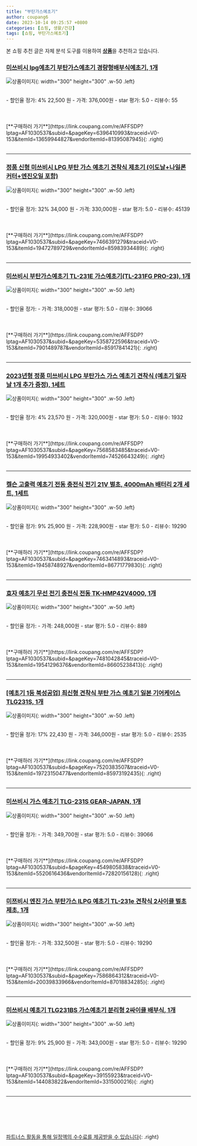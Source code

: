 ```yaml
---
title: "부탄가스예초기"
author: coupang6
date: 2023-10-14 09:25:57 +0800
categories: [쇼핑, 생활/건강]
tags: [쇼핑, 부탄가스예초기]
---
```


본 쇼핑 추천 글은 자체 분석 도구를 이용하여 [**상품**](https://link.coupang.com/a/bao1ui)을 추천하고 있습니다.

### [미쓰비시 lpg예초기 부탄가스예초기 경량형배부식예초기, 1개](https://link.coupang.com/re/AFFSDP?lptag=AF1030537&subid=&pageKey=6396410993&traceid=V0-153&itemId=13659944827&vendorItemId=81395087945)

![상품이미지](https://thumbnail10.coupangcdn.com/thumbnails/remote/230x230ex/image/vendor_inventory/bdae/7d6e7ac20105332885414a7540d6c928f07313dca93c4984440e45753f37.jpeg){: width="300" height="300" .w-50 .left}


<br>
- 할인율 정가: 4%  22,500   원
- 가격: 376,000원
- star 평가: 5.0
- 리뷰수: 55
<br>
<br>
<br>
<br>
[**구매하러 가기**](https://link.coupang.com/re/AFFSDP?lptag=AF1030537&subid=&pageKey=6396410993&traceid=V0-153&itemId=13659944827&vendorItemId=81395087945){: .right}
<br>
<br>

---

### [정품 신형 미쓰비시 LPG 부탄 가스 예초기 견착식 제초기 (이도날+나일론커터+엔진오일 포함)](https://link.coupang.com/re/AFFSDP?lptag=AF1030537&subid=&pageKey=7466391279&traceid=V0-153&itemId=19472789729&vendorItemId=85983934489)

![상품이미지](https://thumbnail9.coupangcdn.com/thumbnails/remote/230x230ex/image/vendor_inventory/774e/b870cf461c92f80e5f5f796e6755fc917865d801d7f5a47b303fa55215c3.png){: width="300" height="300" .w-50 .left}


<br>
- 할인율 정가: 32%  34,000   원
- 가격: 330,000원
- star 평가: 5.0
- 리뷰수: 45139
<br>
<br>
<br>
<br>
[**구매하러 가기**](https://link.coupang.com/re/AFFSDP?lptag=AF1030537&subid=&pageKey=7466391279&traceid=V0-153&itemId=19472789729&vendorItemId=85983934489){: .right}
<br>
<br>

---

### [미쓰비시 부탄가스예초기 TL-231E 가스예초기(TL-231FG PRO-23), 1개](https://link.coupang.com/re/AFFSDP?lptag=AF1030537&subid=&pageKey=5358722596&traceid=V0-153&itemId=7901489787&vendorItemId=85917841421)

![상품이미지](https://thumbnail9.coupangcdn.com/thumbnails/remote/230x230ex/image/vendor_inventory/8556/44b570e8d5b03481cda64ae91897fd9deb47afce69109daa11efd5ad0d55.jpg){: width="300" height="300" .w-50 .left}


<br>
- 할인율 정가: 
- 가격: 318,000원
- star 평가: 5.0
- 리뷰수: 39066
<br>
<br>
<br>
<br>
[**구매하러 가기**](https://link.coupang.com/re/AFFSDP?lptag=AF1030537&subid=&pageKey=5358722596&traceid=V0-153&itemId=7901489787&vendorItemId=85917841421){: .right}
<br>
<br>

---

### [2023년형 정품 미쓰비시 LPG 부탄가스 가스 예초기 견착식 (예초기 일자날 1개 추가 증정), 1세트](https://link.coupang.com/re/AFFSDP?lptag=AF1030537&subid=&pageKey=7568583485&traceid=V0-153&itemId=19954933402&vendorItemId=74526643249)

![상품이미지](https://thumbnail8.coupangcdn.com/thumbnails/remote/230x230ex/image/vendor_inventory/61b4/01a6e1390696565c223269c13c37fd026cb68d9d601f9dabd5928c639ce1.png){: width="300" height="300" .w-50 .left}


<br>
- 할인율 정가: 4%  23,570   원
- 가격: 320,000원
- star 평가: 5.0
- 리뷰수: 1932
<br>
<br>
<br>
<br>
[**구매하러 가기**](https://link.coupang.com/re/AFFSDP?lptag=AF1030537&subid=&pageKey=7568583485&traceid=V0-153&itemId=19954933402&vendorItemId=74526643249){: .right}
<br>
<br>

---

### [켈슨 고출력 예초기 전동 충전식 전기 21V 벌초, 4000mAh 배터리 2개 세트, 1세트](https://link.coupang.com/re/AFFSDP?lptag=AF1030537&subid=&pageKey=7463414893&traceid=V0-153&itemId=19458748927&vendorItemId=86771779830)

![상품이미지](https://thumbnail10.coupangcdn.com/thumbnails/remote/230x230ex/image/vendor_inventory/04a3/5bc571dd8ac225bfd7a7d0244672c20a086a5f06bde31d92a9e516835508.jpg){: width="300" height="300" .w-50 .left}


<br>
- 할인율 정가: 9%  25,900   원
- 가격: 228,900원
- star 평가: 5.0
- 리뷰수: 19290
<br>
<br>
<br>
<br>
[**구매하러 가기**](https://link.coupang.com/re/AFFSDP?lptag=AF1030537&subid=&pageKey=7463414893&traceid=V0-153&itemId=19458748927&vendorItemId=86771779830){: .right}
<br>
<br>

---

### [효자 예초기 무선 전기 충전식 전동 TK-HMP42V4000, 1개](https://link.coupang.com/re/AFFSDP?lptag=AF1030537&subid=&pageKey=7481042845&traceid=V0-153&itemId=19541296376&vendorItemId=86605238413)

![상품이미지](https://thumbnail9.coupangcdn.com/thumbnails/remote/230x230ex/image/vendor_inventory/7ad2/88b5f00d830148590515184b72cc9a145183b63f83e7feb5bbbcf281e864.jpg){: width="300" height="300" .w-50 .left}


<br>
- 할인율 정가: 
- 가격: 248,000원
- star 평가: 5.0
- 리뷰수: 889
<br>
<br>
<br>
<br>
[**구매하러 가기**](https://link.coupang.com/re/AFFSDP?lptag=AF1030537&subid=&pageKey=7481042845&traceid=V0-153&itemId=19541296376&vendorItemId=86605238413){: .right}
<br>
<br>

---

### [[예초기 1등 북성공업] 최신형 견착식 부탄 가스 예초기 일본 기어케이스 TLG231S, 1개](https://link.coupang.com/re/AFFSDP?lptag=AF1030537&subid=&pageKey=7520383507&traceid=V0-153&itemId=19723150477&vendorItemId=85973192435)

![상품이미지](https://thumbnail10.coupangcdn.com/thumbnails/remote/230x230ex/image/vendor_inventory/df48/9cd400178eec0c3c34cb826f455cce38925e568c25f376d4ac2133362e07.jpg){: width="300" height="300" .w-50 .left}


<br>
- 할인율 정가: 17%  22,430   원
- 가격: 346,000원
- star 평가: 5.0
- 리뷰수: 2535
<br>
<br>
<br>
<br>
[**구매하러 가기**](https://link.coupang.com/re/AFFSDP?lptag=AF1030537&subid=&pageKey=7520383507&traceid=V0-153&itemId=19723150477&vendorItemId=85973192435){: .right}
<br>
<br>

---

### [미쓰비시 가스 예초기 TLG-231S GEAR-JAPAN, 1개](https://link.coupang.com/re/AFFSDP?lptag=AF1030537&subid=&pageKey=4549805838&traceid=V0-153&itemId=5520616436&vendorItemId=72820156128)

![상품이미지](https://thumbnail10.coupangcdn.com/thumbnails/remote/230x230ex/image/retail/images/2020/12/04/15/3/f8d91f94-552a-44a9-99b0-0c20da5a20b9.jpg){: width="300" height="300" .w-50 .left}


<br>
- 할인율 정가: 
- 가격: 349,700원
- star 평가: 5.0
- 리뷰수: 39066
<br>
<br>
<br>
<br>
[**구매하러 가기**](https://link.coupang.com/re/AFFSDP?lptag=AF1030537&subid=&pageKey=4549805838&traceid=V0-153&itemId=5520616436&vendorItemId=72820156128){: .right}
<br>
<br>

---

### [미쯔비시 엔진 가스 부탄가스 lLPG 예초기 TL-231e 견착식 2사이클 벌초 제초, 1개](https://link.coupang.com/re/AFFSDP?lptag=AF1030537&subid=&pageKey=7586864312&traceid=V0-153&itemId=20039833966&vendorItemId=87018834285)

![상품이미지](https://thumbnail9.coupangcdn.com/thumbnails/remote/230x230ex/image/vendor_inventory/f15e/1a63548859ffd2aa6c0ac15d697033c85b1f3bcd40c8fc529cfba0cb73d7.jpg){: width="300" height="300" .w-50 .left}


<br>
- 할인율 정가: 
- 가격: 332,500원
- star 평가: 5.0
- 리뷰수: 19290
<br>
<br>
<br>
<br>
[**구매하러 가기**](https://link.coupang.com/re/AFFSDP?lptag=AF1030537&subid=&pageKey=7586864312&traceid=V0-153&itemId=20039833966&vendorItemId=87018834285){: .right}
<br>
<br>

---

### [미쓰비시 예초기 TLG231BS 가스예초기 분리형 2싸이클 배부식, 1개](https://link.coupang.com/re/AFFSDP?lptag=AF1030537&subid=&pageKey=39155923&traceid=V0-153&itemId=144083822&vendorItemId=3315000216)

![상품이미지](https://thumbnail8.coupangcdn.com/thumbnails/remote/230x230ex/image/vendor_inventory/a3d3/df0d84aca72563d45a300912a3d04aeb7fcf6c242dea84ba9810c2bc1190.jpg){: width="300" height="300" .w-50 .left}


<br>
- 할인율 정가: 9%  25,900   원
- 가격: 343,000원
- star 평가: 5.0
- 리뷰수: 19290
<br>
<br>
<br>
<br>
[**구매하러 가기**](https://link.coupang.com/re/AFFSDP?lptag=AF1030537&subid=&pageKey=39155923&traceid=V0-153&itemId=144083822&vendorItemId=3315000216){: .right}
<br>
<br>

---
<br><br><br><br><br> [파트너스 활동을 통해 일정액의 수수료를 제공받을 수 있습니다](https://link.coupang.com/a/bao1ui){: .right}
